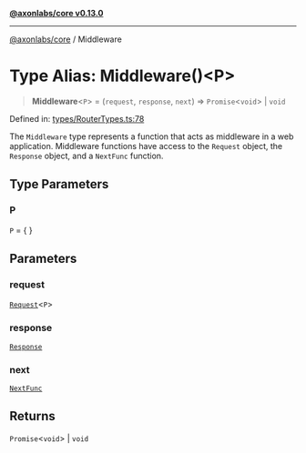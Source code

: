 [**@axonlabs/core v0.13.0**](../README.md)

***

[@axonlabs/core](../globals.md) / Middleware

# Type Alias: Middleware()\<P\>

> **Middleware**\<`P`\> = (`request`, `response`, `next`) => `Promise`\<`void`\> \| `void`

Defined in: [types/RouterTypes.ts:78](https://github.com/AxonJsLabs/AxonJs/blob/3187def3e5c0161745ea7e33640513908efc6c86/src/types/RouterTypes.ts#L78)

The `Middleware` type represents a function that acts as middleware in a
web application. Middleware functions have access to the `Request` object, the
`Response` object, and a `NextFunc` function.

## Type Parameters

### P

`P` = \{ \}

## Parameters

### request

[`Request`](../interfaces/Request.md)\<`P`\>

### response

[`Response`](../interfaces/Response.md)

### next

[`NextFunc`](NextFunc.md)

## Returns

`Promise`\<`void`\> \| `void`
